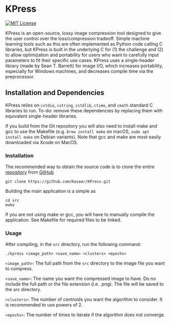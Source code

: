 
KPress
==========

[![MIT License](https://img.shields.io/badge/license-MIT-blue.svg?style=flat)](https://choosealicense.com/licenses/mit/)

KPress is an open-source, lossy image compression tool designed to give
the user control over the loss/compression tradeoff. Simple machine learning
tools such as this are often implemented as Python code calling C libraries,
but KPress is built in the underlying C for (1) the challenge and (2) to allow
optimization and portability for users who want to carefully input parameters
to fit their specific use cases. KPress uses a single-header library (made by
Sean T. Barrett) for image I/O, which increases portability, especially for
Windows machines, and decreases compile time via the preprocessor.

## Installation and Dependencies ##

KPress relies on `cstdio`, `cstring`, `cstdlib`, `ctime`, and `cmath`
standard C libraries to run. To-do: remove these dependencies by
replacing them with equivalent single-header libraries.

If you build from the Git repository you will also need to install make
and gcc to use the Makefile (e.g. `brew install make` on macOS,
`sudo apt install make` on Debian variants). Note that gcc and make
are most easily downloaded via Xcode on MacOS.

### Installation ###

The recommended way to obtain the source code is to clone the entire
[repository](https://github.com/Kasaar/KPress) from
[GitHub](https://github.com)

    git clone https://github.com/Kasaar/KPress.git

Building the main application is a simple as

    cd src
    make

If you are not using make or gcc, you will have to manually compile
the application. See Makefile for required files to be linked.

### Usage ###

After compiling, in the `src` directory, run the following command:

    ./kpress <image_path> <save_name> <clusters> <epochs>

`<image_path>`: The full path from the `src` directory to the image
file you want to compress.

`<save_name>`: The name you want the compressed image to have.
Do no include the full path or the file extension (i.e. .png).
The file will be saved to the src directory.

`<clusters>`: The number of centroids you want the algorithm to
consider. It is recommended to use powers of 2.

`<epochs>`: The number of times to iterate if the algorithm
does not converge.
